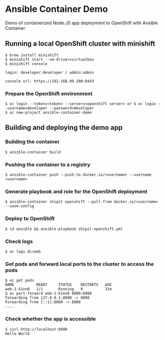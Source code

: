 # Ansible Container Demo

Demo of containerized Node.JS app deployment to OpenShift with Ansible Container

## Running a local OpenShift cluster with minishift
```
$ brew install minishift
$ minishift start --vm-driver=virtualbox
$ minishift console

login: developer:developer / admin:admin

console url: https://192.168.99.100:8443
```

### Prepare the OpenShift environment
```
$ oc login --token=<token> --server=<openshift server> or $ oc login --username=developer --password=developer
$ oc new-project ansible-container-demo
```

## Building and deploying the demo app

### Building the container
```
$ ansible-container build
```

### Pushing the container to a registry
```
$ ansible-container push --push-to docker.io/<username> --username <username>
```

### Generate playbook and role for the OpenShift deployment
```
$ ansible-container shipit openshift --pull-from docker.io/<username> --save-config
```

### Deploy to OpenShift
```
$ cd ansible && ansible-playbook shipit-openshift.yml
```

### Check logs
```
$ oc logs dc/web
```

### Get pods and forward local ports to the cluster to access the pods
```
$ oc get pods
NAME          READY     STATUS    RESTARTS   AGE
web-1-k1nn0   1/1       Running   0          31m
$ oc port-forward web-1-k1nn0 8080:8080
Forwarding from 127.0.0.1:8080 -> 8080
Forwarding from [::1]:8080 -> 8080
....
```

### Check whether the app is accessible
```
$ curl http://localhost:8080
Hello World
```
